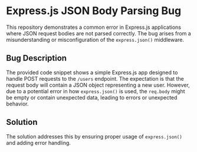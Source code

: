 # Express.js JSON Body Parsing Bug

This repository demonstrates a common error in Express.js applications where JSON request bodies are not parsed correctly.  The bug arises from a misunderstanding or misconfiguration of the `express.json()` middleware.

## Bug Description

The provided code snippet shows a simple Express.js app designed to handle POST requests to the `/users` endpoint. The expectation is that the request body will contain a JSON object representing a new user.  However, due to a potential error in how `express.json()` is used, the `req.body` might be empty or contain unexpected data, leading to errors or unexpected behavior.

## Solution

The solution addresses this by ensuring proper usage of `express.json()` and adding error handling.
